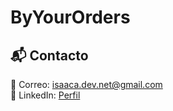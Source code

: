# ByYourOrders


## 📬 Contacto  
📧 Correo: isaaca.dev.net@gmail.com  
🔗 LinkedIn: [Perfil](https://www.linkedin.com/in/isaac-gutierrez-27b7492a3/)  


